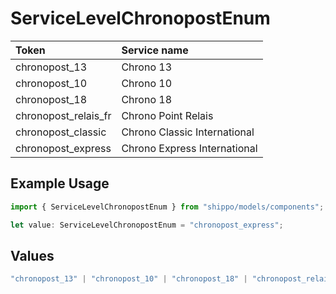 # ServiceLevelChronopostEnum

|Token | Service name|
|:---|:---|
| chronopost_13 | Chrono 13|
| chronopost_10 | Chrono 10|
| chronopost_18| Chrono 18|
| chronopost_relais_fr | Chrono Point Relais|
| chronopost_classic | Chrono Classic International|
| chronopost_express | Chrono Express International|


## Example Usage

```typescript
import { ServiceLevelChronopostEnum } from "shippo/models/components";

let value: ServiceLevelChronopostEnum = "chronopost_express";
```

## Values

```typescript
"chronopost_13" | "chronopost_10" | "chronopost_18" | "chronopost_relais_fr" | "chronopost_classic" | "chronopost_express"
```